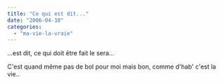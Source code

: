 ```yaml
---
title: "Ce qui est dit..."
date: "2006-04-10"
categories: 
  - "ma-vie-la-vraie"
---
```


...est dit, ce qui doit être fait le sera...  
  
C'est quand même pas de bol pour moi mais bon, comme d'hab' c'est la vie..
